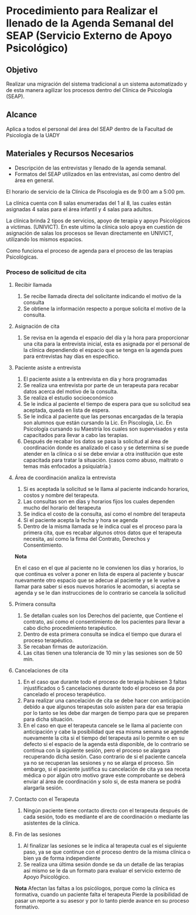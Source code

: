 # Procedimiento para Realizar el llenado de la Agenda Semanal del SEAP (Servicio Externo de Apoyo Psicológico)

## Objetivo
Realizar una migración del sistema tradicional a un sistema automatizado y de esta manera agilizar los procesos dentro del Clínica de Psicología (SEAP).

## Alcance
Aplica a todos el personal del área del SEAP dentro de la Facultad de Psicología de la UADY

## Materiales y Recursos Necesarios

- Descripción de las entrevistas y llenado de la agenda semanal.
- Formatos del SEAP utilizados en las entrevistas, así como dentro del área en general.

El horario de servicio de la Clínica de Piscología es de 9:00 am a 5:00 pm.

La clínica cuenta con 8 salas enumeradas del 1 al 8, las cuales están asignadas 4 salas para el área infantil y 4 salas para adultos.

La clínica brinda 2 tipos de servicios, apoyo de terapia y apoyo Psicológicos a víctimas. (UNIVICT). En este ultimo la clínica solo apoya en cuestión de asignación de salas los procesos se llevan directamente en UNIVICT, utilizando los mismos espacios.

Como funciona el proceso de agenda para el proceso de las terapias Psicológicas.

### Proceso de solicitud de cita

1. Recibir llamada
    1. Se recibe llamada directa del solicitante indicando el motivo de la consulta
    2. Se obtiene la información respecto a porque solicita el motivo de la consulta.

2. Asignación de cita
    1. Se revisa en la agenda el espacio del día y la hora para proporcionar una cita para la entrevista inicial, esta es asignada por el personal de la clínica dependiendo el espacio que se tenga en la agenda pues para entrevistas hay días en específico.


3. Paciente asiste a entrevista

    1. El paciente asiste a la entrevista en día y hora programadas
    2. Se realiza una entrevista por parte de un terapeuta para recabar datos acerca del motivo de la consulta.
    3. Se realiza el estudio socioeconómico
    4. Se le indica al paciente el tiempo de espera para que su solicitud sea aceptada, queda en lista de espera.
    5. Se le indica al paciente que las personas encargadas de la terapia son alumnos que están cursando la Lic. En Piscología, Lic. En Psicología cursando su Maestría los cuales son supervisados y esta capacitados para llevar a cabo las terapias.
    6. Después de recabar los datos se pasa la solicitud al área de coordinación donde es analizado el caso y se determina si se puede atender en la clínica o si se debe enviar a otra institución que este capacitada para tratar la situación. (casos como abuso, maltrato o temas más enfocados a psiquiatría.)


4. Área de coordinación analiza la entrevista
    1. Si es aceptada la solicitud se le llama al paciente indicando horarios, costos y nombre del terapeuta.
    2. Las consultas son en días y horarios fijos los cuales dependen mucho del horario del terapeuta
    3. Se indica el costo de la consulta, así como el nombre del terapeuta
    4. Si el paciente acepta la fecha y hora se agenda
    5. Dentro de la misma llamada se le indica cual es el proceso para la primera cita, que es recabar algunos otros datos que el terapeuta necesita, así como la firma del Contrato, Derechos y Consentimiento.

    **Nota**

    En el caso en el que al paciente no le convienen los días y horarios, lo que continua es volver a poner en lista de espera al paciente y buscar nuevamente otro espacio que se adecue al paciente y se le vuelve a llamar para saber si esos nuevos horarios le acomodan, si acepta se agenda y se le dan instrucciones de lo contrario se cancela la solicitud

5. Primera consulta

    1. Se detallan cuales son los Derechos del paciente, que Contiene el contrato, así como el consentimiento de los pacientes para llevar a cabo dicho procedimiento terapéutico.
    2. Dentro de esta primera consulta se indica el tiempo que durara el proceso terapéutico.
    3. Se recaban firmas de autorización.
    4. Las citas tienen una tolerancia de 10 min y las sesiones son de 50 min.

6. Cancelaciones de cita

    1. En el caso que durante todo el proceso de terapia hubiesen 3 faltas injustificados o 5 cancelaciones durante todo el proceso se da por cancelado el proceso terapéutico.
    2. Para realizar una cancelación de cita se debe hacer con anticipación debido a que algunos terapeutas solo asisten para dar esa terapia por lo tanto se les debe dar margen de tiempo para que se preparen para dicha situación.
    3. En el caso en que el terapeuta cancele se le llama al paciente con anticipación y cabe la posibilidad que esa misma semana se agende nuevamente la cita si el tiempo del terapeuta así lo permite o en su defecto si el espacio de la agenda está disponible, de lo contrario se continua con la siguiente sesión, pero el proceso se alargara recuperando dicha sesión. Caso contrario de si el paciente cancela ya no se recuperan las sesiones y no se alarga el proceso. Sin embargo, si el paciente justifica su cancelación de cita ya sea receta médica o por algún otro motivo grave este comprobante se deberá enviar al área de coordinación y solo si, de esta manera se podrá alargarla sesión.

7. Contacto con el Terapeuta

    1. Ningún paciente tiene contacto directo con el terapeuta después de cada sesión, todo es mediante el are de coordinación o mediante las asistentes de la clínica.

8. Fin de las sesiones

    1. Al finalizar las sesiones se le indica al terapeuta cual es el siguiente paso, ya se que continue con el proceso dentro de la misma clínica o bien ya de forma independiente
    2. Se realiza una última sesión donde se da un detalle de las terapias así mismo se le da un formato para evaluar el servicio externo de Apoyo Psicológico.


    **Nota**
    Afectan las faltas a los psicólogos, porque como la clínica es formativa, cuando un paciente falta el terapeuta Pierde la posibilidad de pasar un reporte a su asesor y por lo tanto pierde avance en su proceso formativo.